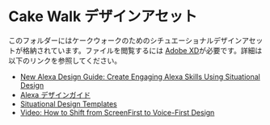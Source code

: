 # Cake Walk デザインアセット

このフォルダーにはケークウォークのためのシチュエーショナルデザインアセットが格納されています。ファイルを閲覧するには [Adobe XD](https://www.adobe.com/products/xd.html)が必要です。詳細は以下のリンクを参照してください。

* [New Alexa Design Guide: Create Engaging Alexa Skills Using Situational Design](https://developer.amazon.com/blogs/alexa/post/ee0e00c9-37cd-46ac-8695-06552e0885b0/new-alexa-design-guide-create-engaging-alexa-skills-using-situational-design)
* [Alexa デザインガイド](https://developer.amazon.com/docs/alexa-design/get-started.html)
* [Situational Design Templates](https://build.amazonalexadev.com/vui-vs-gui-guide-ww.html)
* [Video: How to Shift from ScreenFirst to Voice-First Design](https://www.twitch.tv/videos/409503308)